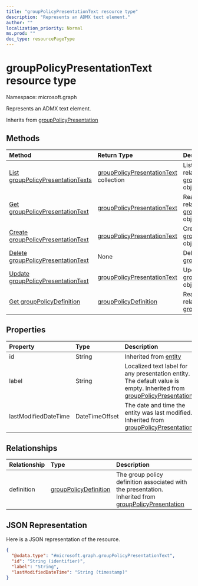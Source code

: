 ```yaml
---
title: "groupPolicyPresentationText resource type"
description: "Represents an ADMX text element."
author: ""
localization_priority: Normal
ms.prod: ""
doc_type: resourcePageType
---
```


# groupPolicyPresentationText resource type


Namespace: microsoft.graph

Represents an ADMX text element.


Inherits from [groupPolicyPresentation](../resources/grouppolicypresentation.md)

## Methods
|Method|Return Type|Description|
|:---|:---|:---|
|[List groupPolicyPresentationTexts](../api/grouppolicypresentationtext-list.md)|[groupPolicyPresentationText](../resources/grouppolicypresentationtext.md) collection|List properties and relationships of the [groupPolicyPresentationText](../resources/grouppolicypresentationtext.md) objects.|
|[Get groupPolicyPresentationText](../api/grouppolicypresentationtext-get.md)|[groupPolicyPresentationText](../resources/grouppolicypresentationtext.md)|Read properties and relationships of the [groupPolicyPresentationText](../resources/grouppolicypresentationtext.md) object.|
|[Create groupPolicyPresentationText](../api/grouppolicypresentationtext-create.md)|[groupPolicyPresentationText](../resources/grouppolicypresentationtext.md)|Create a new [groupPolicyPresentationText](../resources/grouppolicypresentationtext.md) object.|
|[Delete groupPolicyPresentationText](../api/grouppolicypresentationtext-delete.md)|None|Deletes a [groupPolicyPresentationText](../resources/grouppolicypresentationtext.md).|
|[Update groupPolicyPresentationText](../api/grouppolicypresentationtext-update.md)|[groupPolicyPresentationText](../resources/grouppolicypresentationtext.md)|Update the properties of a [groupPolicyPresentationText](../resources/grouppolicypresentationtext.md) object.|
|[Get groupPolicyDefinition](../api/grouppolicydefinition-get.md)|[groupPolicyDefinition](../resources/grouppolicydefinition.md)|Read properties and relationships of the [groupPolicyDefinition](../resources/grouppolicydefinition.md) object.|

## Properties
|Property|Type|Description|
|:---|:---|:---|
|id|String| Inherited from [entity](../resources/entity.md)|
|label|String|Localized text label for any presentation entity. The default value is empty. Inherited from [groupPolicyPresentation](../resources/grouppolicypresentation.md)|
|lastModifiedDateTime|DateTimeOffset|The date and time the entity was last modified. Inherited from [groupPolicyPresentation](../resources/grouppolicypresentation.md)|

## Relationships
|Relationship|Type|Description|
|:---|:---|:---|
|definition|[groupPolicyDefinition](../resources/grouppolicydefinition.md)|The group policy definition associated with the presentation. Inherited from [groupPolicyPresentation](../resources/grouppolicypresentation.md)|

## JSON Representation
Here is a JSON representation of the resource.
<!-- {
  "blockType": "resource",
  "keyProperty": "id",
  "@odata.type": "microsoft.graph.groupPolicyPresentationText",
  "baseType": "microsoft.graph.groupPolicyPresentation",
  "openType": false
}
-->
``` json
{
  "@odata.type": "#microsoft.graph.groupPolicyPresentationText",
  "id": "String (identifier)",
  "label": "String",
  "lastModifiedDateTime": "String (timestamp)"
}
```

